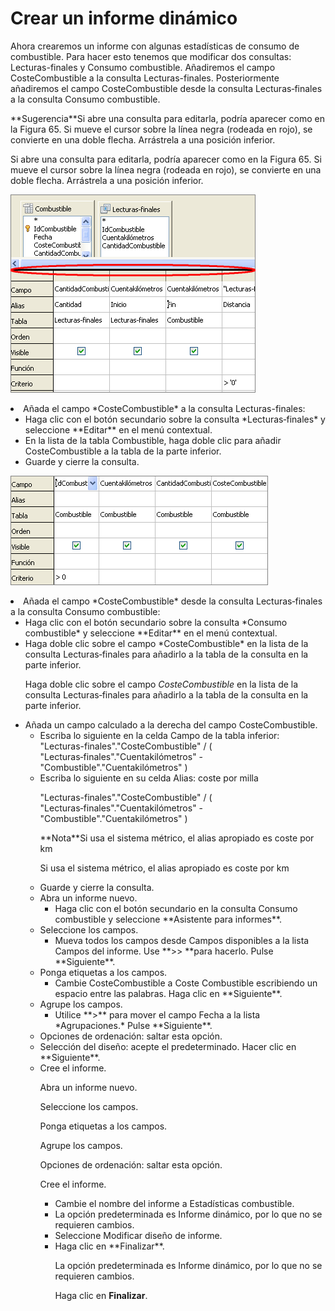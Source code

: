 
# Crear un informe dinámico

Ahora crearemos un informe con algunas estadísticas de consumo de combustible. Para hacer esto tenemos que modificar dos consultas: Lecturas-finales y Consumo combustible. Añadiremos el campo CosteCombustible a la consulta Lecturas-finales. Posteriormente añadiremos el campo CosteCombustible desde la consulta Lecturas‑finales a la consulta Consumo combustible.
<td width="16%" bgcolor="#83caff">**Sugerencia**</td><td width="84%" valign="top">Si abre una consulta para editarla, podría aparecer como en la Figura 65. Si mueve el cursor sobre la línea negra (rodeada en rojo), se convierte en una doble flecha. Arrástrela a una posición inferior.</td>

Si abre una consulta para editarla, podría aparecer como en la Figura 65. Si mueve el cursor sobre la línea negra (rodeada en rojo), se convierte en una doble flecha. Arrástrela a una posición inferior.

![](https://raw.githubusercontent.com/catedu/libreOffice-la-suite-ofimatica-libre/master/img/ConsultaEdicion.png)
<li>
Añada el campo *CosteCombustible* a la consulta Lecturas-finales:
</li>

<li style="list-style-type: none;">
<ul>
<li value="1">
Haga clic con el botón secundario sobre la consulta *Lecturas‑finales* y seleccione **Editar** en el menú contextual.
</li>
<li>
En la lista de la tabla Combustible, haga doble clic para añadir CosteCombustible a la tabla de la parte inferior.
</li>
<li>
Guarde y cierre la consulta.
</li>
</ul>
</li>

![](https://raw.githubusercontent.com/catedu/libreOffice-la-suite-ofimatica-libre/master/img/fig66.png)
<li>
Añada el campo *CosteCombustible* desde la consulta Lecturas‑finales a la consulta Consumo combustible:
</li>

<li style="list-style-type: none;">
<ul>
<li>
Haga clic con el botón secundario sobre la consulta *Consumo combustible* y seleccione **Editar** en el menú contextual.
</li>
<li>
Haga doble clic sobre el campo *CosteCombustible* en la lista de la consulta Lecturas‑finales para añadirlo a la tabla de la consulta en la parte inferior.
</li>

Haga doble clic sobre el campo *CosteCombustible* en la lista de la consulta Lecturas‑finales para añadirlo a la tabla de la consulta en la parte inferior.

<li>
Añada un campo calculado a la derecha del campo CosteCombustible.
</li>

<li style="list-style-type: none;">
<ul>
<li>
Escriba lo siguiente en la celda Campo de la tabla inferior:
"Lecturas-finales"."CosteCombustible" / ( "Lecturas‑finales"."Cuentakilómetros" - "Combustible"."Cuentakilómetros" )
</li>
<li>
Escriba lo siguiente en su celda Alias: coste por milla
</li>

"Lecturas-finales"."CosteCombustible" / ( "Lecturas‑finales"."Cuentakilómetros" - "Combustible"."Cuentakilómetros" )
<td width="15%" bgcolor="#94bd5e">**Nota**</td><td width="85%" valign="top">Si usa el sistema métrico, el alias apropiado es coste por km</td>

Si usa el sistema métrico, el alias apropiado es coste por km

<li>
Guarde y cierre la consulta.
</li>
<li>
Abra un informe nuevo.
<ul>
<li>
Haga clic con el botón secundario en la consulta Consumo combustible y seleccione **Asistente para informes**.
</li>
</ul>
</li>
<li>
Seleccione los campos.
<ul>
<li>
Mueva todos los campos desde Campos disponibles a la lista Campos del informe. Use **&gt;&gt; **para hacerlo. Pulse **Siguiente**.
</li>
</ul>
</li>
<li>
Ponga etiquetas a los campos.
<ul>
<li>
Cambie CosteCombustible a Coste Combustible escribiendo un espacio entre las palabras. Haga clic en **Siguiente**.
</li>
</ul>
</li>
<li>
Agrupe los campos.
<ul>
<li>
Utilice **&gt;** para mover el campo Fecha a la lista *Agrupaciones.* Pulse **Siguiente**.
</li>
</ul>
</li>
<li>
Opciones de ordenación: saltar esta opción.
</li>
<li>
Selección del diseño: acepte el predeterminado. Hacer clic en **Siguiente**.
</li>
<li>
Cree el informe.
</li>

Abra un informe nuevo.

Seleccione los campos.

Ponga etiquetas a los campos.

Agrupe los campos.

Opciones de ordenación: saltar esta opción.

Cree el informe.

<li style="list-style-type: none;">
<ul>
<li>
Cambie el nombre del informe a Estadísticas combustible.
</li>
<li>
La opción predeterminada es Informe dinámico, por lo que no se requieren cambios.
</li>
<li>
Seleccione Modificar diseño de informe.
</li>
<li>
Haga clic en **Finalizar**.
</li>

La opción predeterminada es Informe dinámico, por lo que no se requieren cambios.

Haga clic en **Finalizar**.

